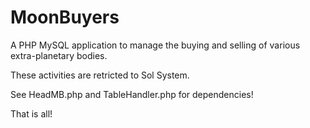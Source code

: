 # MoonBuyers

A PHP MySQL application to manage the buying and selling of various extra-planetary bodies.

These activities are retricted to Sol System.

See HeadMB.php and TableHandler.php for dependencies!

That is all!